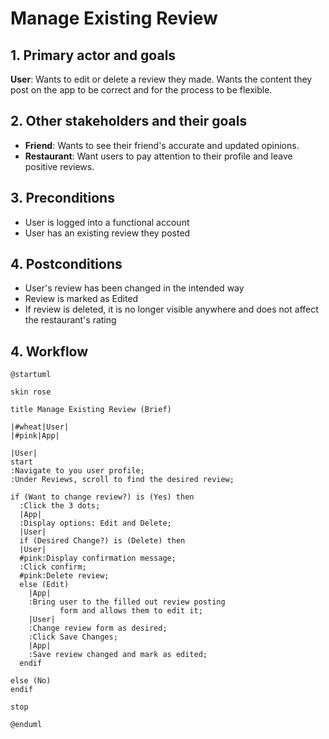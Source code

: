 # Manage Existing Review

## 1. Primary actor and goals

__User__: Wants to edit or delete a review they made. Wants the content they post on the app to be correct and for the process to be flexible.

## 2. Other stakeholders and their goals

* __Friend__: Wants to see their friend's accurate and updated opinions.
* __Restaurant__: Want users to pay attention to their profile and leave positive reviews.

## 3. Preconditions
* User is logged into a functional account
* User has an existing review they posted

## 4. Postconditions
* User's review has been changed in the intended way
* Review is marked as Edited
* If review is deleted, it is no longer visible anywhere and does not affect the restaurant's rating

## 4. Workflow

```plantuml
@startuml

skin rose

title Manage Existing Review (Brief)

|#wheat|User|
|#pink|App|

|User|
start
:Navigate to you user profile;
:Under Reviews, scroll to find the desired review;

if (Want to change review?) is (Yes) then 
  :Click the 3 dots;
  |App|
  :Display options: Edit and Delete;
  |User|
  if (Desired Change?) is (Delete) then
  |User|
  #pink:Display confirmation message;
  :Click confirm;
  #pink:Delete review;
  else (Edit) 
    |App|
    :Bring user to the filled out review posting 
           form and allows them to edit it;
    |User|
    :Change review form as desired;
    :Click Save Changes;
    |App|
    :Save review changed and mark as edited;
  endif

else (No)
endif

stop

@enduml
```